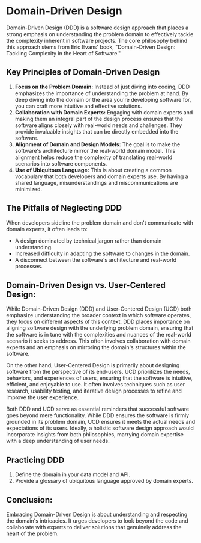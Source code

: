 # Domain-Driven Design

Domain-Driven Design (DDD) is a software design approach that places a strong emphasis on
understanding the problem domain to effectively tackle the complexity inherent in software projects.
The core philosophy behind this approach stems from Eric Evans' book, "Domain-Driven Design:
Tackling Complexity in the Heart of Software."

## Key Principles of Domain-Driven Design

1. **Focus on the Problem Domain:** Instead of just diving into coding, DDD emphasizes the
   importance of understanding the problem at hand. By deep diving into the domain or the area
   you're developing software for, you can craft more intuitive and effective solutions.
2. **Collaboration with Domain Experts:** Engaging with domain experts and making them an integral
   part of the design process ensures that the software aligns closely with real-world needs and
   challenges. They provide invaluable insights that can be directly embedded into the software.
3. **Alignment of Domain and Design Models:** The goal is to make the software's architecture mirror
   the real-world domain model. This alignment helps reduce the complexity of translating real-world
   scenarios into software components.
4. **Use of Ubiquitous Language:** This is about creating a common vocabulary that both developers
   and domain experts use. By having a shared language, misunderstandings and miscommunications are
   minimized.

## The Pitfalls of Neglecting DDD

When developers sideline the problem domain and don't communicate with domain experts, it often
leads to:

-   A design dominated by technical jargon rather than domain understanding.
-   Increased difficulty in adapting the software to changes in the domain.
-   A disconnect between the software's architecture and real-world processes.

## Domain-Driven Design vs. User-Centered Design:

While Domain-Driven Design (DDD) and User-Centered Design (UCD) both emphasize understanding the
broader context in which software operates, they focus on different aspects of this context. DDD
places importance on aligning software design with the underlying problem domain, ensuring that the
software is in tune with the complexities and nuances of the real-world scenario it seeks to
address. This often involves collaboration with domain experts and an emphasis on mirroring the
domain's structures within the software.

On the other hand, User-Centered Design is primarily about designing software from the perspective
of its end-users. UCD prioritizes the needs, behaviors, and experiences of users, ensuring that the
software is intuitive, efficient, and enjoyable to use. It often involves techniques such as user
research, usability testing, and iterative design processes to refine and improve the user
experience.

Both DDD and UCD serve as essential reminders that successful software goes beyond mere
functionality. While DDD ensures the software is firmly grounded in its problem domain, UCD ensures
it meets the actual needs and expectations of its users. Ideally, a holistic software design
approach would incorporate insights from both philosophies, marrying domain expertise with a deep
understanding of user needs.

## Practicing DDD

1. Define the domain in your data model and API.
2. Provide a glossary of ubiquitous language approved by domain experts.

## Conclusion:

Embracing Domain-Driven Design is about understanding and respecting the domain's intricacies. It
urges developers to look beyond the code and collaborate with experts to deliver solutions that
genuinely address the heart of the problem.

<!-- DSG/ChatGPT 8/19/2023 -->
